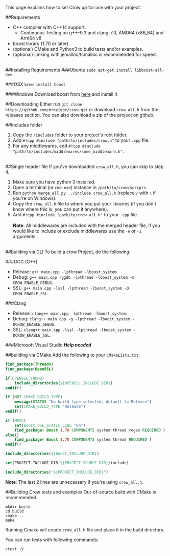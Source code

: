 This page explains how to set Crow up for use with your project.


##Requirements
 - C++ compiler with C++14 support.
    - Continuous Testing on g++-9.3 and clang-7.0, AMD64 (x86_64) and Arm64 v8
 - boost library (1.70 or later).
 - (optional) CMake and Python3 to build tests and/or examples.
 - (optional) Linking with jemalloc/tcmalloc is recommended for speed.
<br><br>

##Installing Requirements
###Ubuntu
`sudo apt-get install libboost-all-dev`

###OSX
`brew install boost`

###Windows
Download boost from [here](https://www.boost.org/) and install it

##Downloading
Either run `git clone https://github.com/mrozigor/crow.git` or download `crow_all.h` from the releases section. You can also download a zip of the project on github.

##Includes folder
1. Copy the `/includes` folder to your project's root folder.
2. Add `#!cpp #include "path/to/includes/crow.h"` to your `.cpp` file.
3. For any middlewares, add `#!cpp #include "path/to/includes/middlewares/some_middleware.h"`.
<br><br>

##Single header file
If you've downloaded `crow_all.h`, you can skip to step 4.

1. Make sure you have python 3 installed. 
2. Open a terminal (or `cmd.exe`) instance in `/path/to/crow/scripts`.
3. Run `python merge_all.py ../include crow_all.h` (replace `/` with `\` if you're on Windows).
4. Copy the `crow_all.h` file to where you put your libraries (if you don't know where this is, you can put it anywhere).
5. Add `#!cpp #include "path/to/crow_all.h"` to your `.cpp` file.
<br><br>
**Note**: All middlewares are included with the merged header file, if you would like to include or exclude middlewares use the `-e` or `-i` arguments.
<br><br>

##building via CLI
To build a crow Project, do the following:

###GCC (G++)
 - Release: `g++ main.cpp -lpthread -lboost_system`.
 - Debug: `g++ main.cpp -ggdb -lpthread -lboost_system -D CROW_ENABLE_DEBUG`.
 - SSL: `g++ main.cpp -lssl -lpthread -lboost_system -D CROW_ENABLE_SSL`.

###Clang
 - Release: `clang++ main.cpp -lpthread -lboost_system`.
 - Debug: `clang++ main.cpp -g -lpthread -lboost_system -DCROW_ENABLE_DEBUG`.
 - SSL: `clang++ main.cpp -lssl -lpthread -lboost_system -DCROW_ENABLE_SSL`.

###Microsoft Visual Studio
***Help needed***


##building via CMake
Add the following to your `CMakeLists.txt`:
``` cmake linenums="1"
find_package(Threads)
find_package(OpenSSL)

if(OPENSSL_FOUND)
	include_directories(${OPENSSL_INCLUDE_DIR})
endif()

if (NOT CMAKE_BUILD_TYPE)
	message(STATUS "No build type selected, default to Release")
	set(CMAKE_BUILD_TYPE "Release")
endif()

if (MSVC)
	set(Boost_USE_STATIC_LIBS "On")
	find_package( Boost 1.70 COMPONENTS system thread regex REQUIRED )
else()
	find_package( Boost 1.70 COMPONENTS system thread REQUIRED )
endif()

include_directories(${Boost_INCLUDE_DIR})

set(PROJECT_INCLUDE_DIR ${PROJECT_SOURCE_DIR}/include)

include_directories("${PROJECT_INCLUDE_DIR}")
```
**Note**: The last 2 lines are unnecessary if you're using `crow_all.h`.

##Building Crow tests and examples
Out-of-source build with CMake is recommended.

```
mkdir build
cd build
cmake ..
make
```
Running Cmake will create `crow_all.h` file and place it in the build directory.

You can run tests with following commands:
```
ctest -V
```
